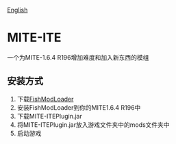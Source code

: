 [English](https://github.com/XiaoYuOvO/MITE-ITE/blob/master/README.md)

# MITE-ITE
一个为MITE-1.6.4 R196增加难度和加入新东西的模组
## 安装方式
1. 下载[FishModLoader](https://github.com/XiaoYuOvO/FishModLoader/releases)
2. 安装FishModLoader到你的MITE1.6.4 R196中
3. 下载MITE-ITEPlugin.jar
4. 将MITE-ITEPlugin.jar放入游戏文件夹中的mods文件夹中
5. 启动游戏
